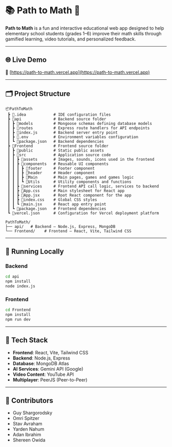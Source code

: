 # 📚 Path to Math 🎲

**Path to Math** is a fun and interactive educational web app designed to help elementary school students (grades 1–6) improve their math skills through gamified learning, video tutorials, and personalized feedback.

---

## 🌐 Live Demo

🔗 [https://path-to-math.vercel.app](https://path-to-math.vercel.app)

---

## 🗂 Project Structure

```
📦PathToMath
 ┣ 📂.idea            # IDE configuration files
 ┣ 📂api              # Backend source folder
 ┃ ┣ 📂models         # Mongoose schemas defining database models
 ┃ ┣ 📂routes         # Express route handlers for API endpoints
 ┃ ┣ 📜index.js       # Backend server entry point
 ┃ ┣ 📜.env           # Environment variables configuration
 ┃ ┗ 📜package.json   # Backend dependencies
 ┣ 📂Frontend         # Frontend source folder
 ┃ ┣ 📂public         # Static public assets
 ┃ ┣ 📂src            # Application source code
 ┃ ┃ ┣ 📂assets       # Images, sounds, icons used in the frontend
 ┃ ┃ ┣ 📂components   # Reusable UI components
 ┃ ┃ ┃ ┣ 📂footer     # Footer component
 ┃ ┃ ┃ ┣ 📂header     # Header component
 ┃ ┃ ┃ ┣ 📂Main       # Main pages, games and games logic 
 ┃ ┃ ┃ ┗ 📂Utils      # Utility components and functions
 ┃ ┃ ┣ 📂services     # Frontend API call logic, services to backend
 ┃ ┃ ┣ 📜App.css      # Main stylesheet for React app
 ┃ ┃ ┣ 📜App.jsx      # Root React component for the app
 ┃ ┃ ┣ 📜index.css    # Global CSS styles
 ┃ ┃ ┗ 📜main.jsx     # React app entry point
 ┃ ┗ 📜package.json   # Frontend dependencies
 ┗ 📜vercel.json      # Configuration for Vercel deployment platform
```

```
PathToMath/
├── api/   # Backend – Node.js, Express, MongoDB
└── Frontend/    # Frontend – React, Vite, Tailwind CSS
```

---

## 🚀 Running Locally

### Backend

```bash
cd api
npm install
node index.js
```

### Frontend

```bash
cd Frontend
npm install
npm run dev
```

---

## 🧰 Tech Stack

* **Frontend**: React, Vite, Tailwind CSS
* **Backend**: Node.js, Express
* **Database**: MongoDB Atlas
* **AI Services**: Gemini API (Google)
* **Video Content**: YouTube API
* **Multiplayer**: PeerJS (Peer-to-Peer)

---

## 👥 Contributors

* Guy Shargorodsky
* Omri Spitzer
* Stav Avraham
* Yarden Nahum
* Adan Ibrahim
* Shereen Owida
